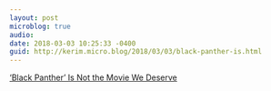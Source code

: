 ```yaml
---
layout: post
microblog: true
audio: 
date: 2018-03-03 10:25:33 -0400
guid: http://kerim.micro.blog/2018/03/03/black-panther-is.html
---
```

[‘Black Panther’ Is Not the Movie We Deserve](http://bostonreview.net/race/christopher-lebron-black-panther)
